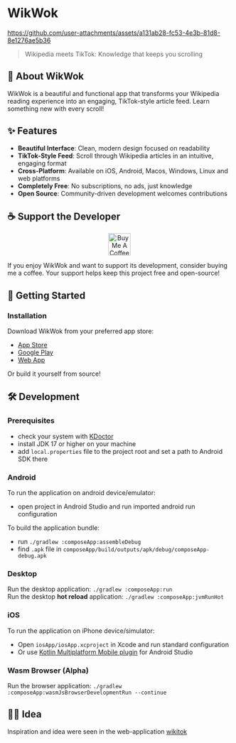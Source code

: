 # WikWok

https://github.com/user-attachments/assets/a131ab28-fc53-4e3b-81d8-8e1276ae5b36

> Wikipedia meets TikTok: Knowledge that keeps you scrolling

## 📱 About WikWok

WikWok is a beautiful and functional app that transforms your Wikipedia reading experience into an engaging, TikTok-style article feed. Learn something new with every scroll!

## ✨ Features

- **Beautiful Interface**: Clean, modern design focused on readability
- **TikTok-Style Feed**: Scroll through Wikipedia articles in an intuitive, engaging format
- **Cross-Platform**: Available on iOS, Android, Macos, Windows, Linux and web platforms
- **Completely Free**: No subscriptions, no ads, just knowledge
- **Open Source**: Community-driven development welcomes contributions

## ☕ Support the Developer

<p align="center">
  <a href="https://www.buymeacoffee.com/terrakok">
    <img src="https://img.buymeacoffee.com/button-api/?text=Buy me a coffee&emoji=&slug=terrakok&button_colour=FFDD00&font_colour=000000&font_family=Cookie&outline_colour=000000&coffee_colour=ffffff" alt="Buy Me A Coffee" height="50">
  </a>
</p>

If you enjoy WikWok and want to support its development, consider buying me a coffee. Your support helps keep this project free and open-source!

## 🚀 Getting Started

### Installation

Download WikWok from your preferred app store:

- [App Store](https://example.com)
- [Google Play](https://example.com)
- [Web App](https://example.com)

Or build it yourself from source!

## 🛠️ Development

### Prerequisites
 - check your system with [KDoctor](https://github.com/Kotlin/kdoctor)
 - install JDK 17 or higher on your machine
 - add `local.properties` file to the project root and set a path to Android SDK there

### Android
To run the application on android device/emulator:  
 - open project in Android Studio and run imported android run configuration

To build the application bundle:
 - run `./gradlew :composeApp:assembleDebug`
 - find `.apk` file in `composeApp/build/outputs/apk/debug/composeApp-debug.apk`

### Desktop
Run the desktop application: `./gradlew :composeApp:run`  
Run the desktop **hot reload** application: `./gradlew :composeApp:jvmRunHot`

### iOS
To run the application on iPhone device/simulator:
 - Open `iosApp/iosApp.xcproject` in Xcode and run standard configuration
 - Or use [Kotlin Multiplatform Mobile plugin](https://plugins.jetbrains.com/plugin/14936-kotlin-multiplatform-mobile) for Android Studio

### Wasm Browser (Alpha)
Run the browser application: `./gradlew :composeApp:wasmJsBrowserDevelopmentRun --continue`

## 🧑‍💻 Idea
Inspiration and idea were seen in the web-application [wikitok](https://wikitok.vercel.app/)
